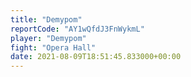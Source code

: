 ```yaml
---
title: "Demypom"
reportCode: "AY1wQfdJ3FnWykmL"
player: "Demypom"
fight: "Opera Hall"
date: 2021-08-09T18:51:45.833000+00:00
---
```

